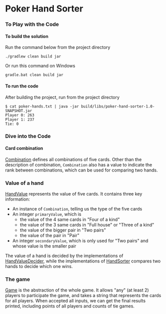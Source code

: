 # Poker Hand Sorter

### To Play with the Code
#### To build the solution
Run the command below from the project directory
```shell
./gradlew clean build jar
```
Or run this command on Windows
```shell
gradle.bat clean build jar
```

#### To run the code
After building the project, run from the project directory
```shell
$ cat poker-hands.txt | java -jar build/libs/poker-hand-sorter-1.0-SNAPSHOT.jar
Player 0: 263
Player 1: 237
Tie: 0
```

### Dive into the Code
#### Card combination
[Combination](src/main/java/org/example/model/Combination.java) defines all 
combinations of five cards. Other than the description of combination,
`Combination` also has a value to indicate the rank between combinations, which
can be used for comparing two hands.

### Value of a hand
[HandValue](src/main/java/org/example/model/HandValue.java) represents the value
of five cards. It contains three key information:
* An instance of `Combination`, telling us the type of the five cards
* An integer `primaryValue`, which is
  * the value of the 4 same cards in "Four of a kind"
  * the value of the 3 same cards in "Full house" or "Three of a kind"
  * the value of the bigger pair in "Two pairs"
  * the value of the pair in "Pair"
* An integer `secondaryValue`, which is only used for "Two pairs" and whose value
is the smaller pair

The value of a hand is decided by the implementations of 
[HandValueDecider](src/main/java/org/example/sorter/HandValueDecider.java), while
the implementations of [HandSorter](src/main/java/org/example/sorter/HandSorter.java)
compares two hands to decide which one wins.

### The game
[Game](src/main/java/org/example/model/Game.java) is the abstraction of the whole
game. It allows "any" (at least 2) players to participate the game, and takes a
string that represents the cards for all players. When accepted all inputs, we can
get the final results printed, including points of all players and counts of tie games.